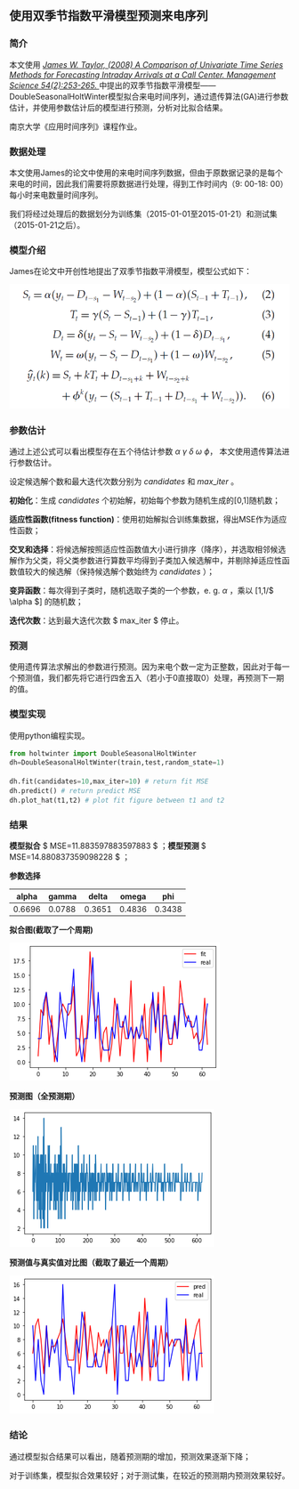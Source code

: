 ## 使用双季节指数平滑模型预测来电序列

### 简介

本文使用  *[James W. Taylor, (2008) A Comparison of Univariate Time Series Methods for Forecasting Intraday Arrivals at a Call Center. Management Science 54(2):253-265. ](https://doi.org/10.1287/mnsc.1070.0786)* 中提出的双季节指数平滑模型——DoubleSeasonalHoltWinter模型拟合来电时间序列，通过遗传算法(GA)进行参数估计，并使用参数估计后的模型进行预测，分析对比拟合结果。

南京大学《应用时间序列》课程作业。



### 数据处理

本文使用James的论文中使用的来电时间序列数据，但由于原数据记录的是每个来电的时间，因此我们需要将原数据进行处理，得到工作时间内（9: 00-18: 00）每小时来电数量时间序列。

我们将经过处理后的数据划分为训练集（2015-01-01至2015-01-21）和测试集（2015-01-21之后）。



### 模型介绍

James在论文中开创性地提出了双季节指数平滑模型，模型公式如下：

![模型公式](figure/模型公式.png)



### 参数估计

通过上述公式可以看出模型存在五个待估计参数 $\alpha\ \gamma\ \delta\ \omega\ \phi$， 本文使用遗传算法进行参数估计。

设定候选解个数和最大迭代次数分别为 $candidates$ 和 $max\_iter$ 。

**初始化**：生成 $candidates$ 个初始解，初始每个参数为随机生成的[0,1]随机数；

**适应性函数(fitness function)**：使用初始解拟合训练集数据，得出MSE作为适应性函数；

**交叉和选择**：将候选解按照适应性函数值大小进行排序（降序），并选取相邻候选解作为父类，将父类参数进行算数平均得到子类加入候选解中，并剔除掉适应性函数值较大的候选解（保持候选解个数始终为 $candidates$ ）；

**变异函数**：每次得到子类时，随机选取子类的一个参数，e. g. $\alpha$ ，乘以 [1,1/$ \alpha $] 的随机数；

**迭代次数**：达到最大迭代次数 $ max\_iter $ 停止。



### 预测

使用遗传算法求解出的参数进行预测。因为来电个数一定为正整数，因此对于每一个预测值，我们都先将它进行四舍五入（若小于0直接取0）处理，再预测下一期的值。



### 模型实现

使用python编程实现。

```python
from holtwinter import DoubleSeasonalHoltWinter
dh=DoubleSeasonalHoltWinter(train,test,random_state=1)

dh.fit(candidates=10,max_iter=10) # return fit MSE
dh.predict() # return predict MSE
dh.plot_hat(t1,t2) # plot fit figure between t1 and t2
```



### 结果

**模型拟合** $ MSE=11.883597883597883 $ ；**模型预测** $ MSE=14.880837359098228 $ ；

**参数选择** 

| alpha  | gamma  | delta  | omega  | phi    |
| ------ | ------ | ------ | ------ | ------ |
| 0.6696 | 0.0788 | 0.3651 | 0.4836 | 0.3438 |

**拟合图(截取了一个周期)**

![拟合图](figure/fit_plot.png)

**预测图（全预测期）**

![预测图](figure/pred_plot.png)

**预测值与真实值对比图（截取了最近一个周期）**

![预测对比图](figure/pred_fit.png)



### 结论

通过模型拟合结果可以看出，随着预测期的增加，预测效果逐渐下降；

对于训练集，模型拟合效果较好；对于测试集，在较近的预测期内预测效果较好。
